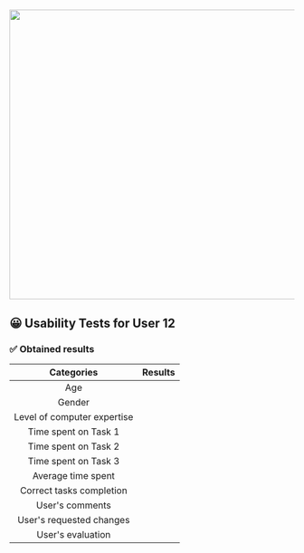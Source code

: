 # <img src="https://user-images.githubusercontent.com/91057639/218590043-d4243147-e5c0-4f7b-8fed-12ed8d290490.png" width="1024" height="512">

## 😀 Usability Tests for User 12

### ✅ Obtained results

|             Categories              |                      Results                      |
|:-----------------------------------:|:-------------------------------------------------:|
|                 Age                 |                                                   |
|                Gender               |                                                   |
|     Level of computer expertise     |                                                   |
|         Time spent on Task 1        |                                                   |
|         Time spent on Task 2        |                                                   |
|         Time spent on Task 3        |                                                   |
|          Average time spent         |                                                   |
|       Correct tasks completion      |                                                   |
|          User's comments            |                                                   |
|      User's requested changes       |                                                   |
|          User's evaluation          |                                                   |